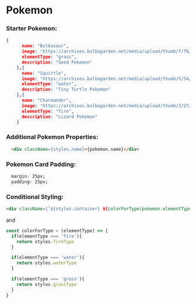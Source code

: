 # Pokemon

### Starter Pokemon:

```json
{ 
      name: "Bulbasaur", 
      image: "https://archives.bulbagarden.net/media/upload/thumb/f/fb/0001Bulbasaur.png/500px-0001Bulbasaur.png", 
      elementType: "grass", 
      description: "Seed Pokemon" 
    },{ 
      name: "Squirtle", 
      image: "https://archives.bulbagarden.net/media/upload/thumb/5/54/0007Squirtle.png/500px-0007Squirtle.png",
      elementType: "water", 
      description: "Tiny Turtle Pokemon"
    },{
      name: "Charmander",
      image: "https://archives.bulbagarden.net/media/upload/thumb/2/27/0004Charmander.png/500px-0004Charmander.png",
      elementType: "fire",
      description: "Lizard Pokemon"
    }
  ```

### Additional Pokemon Properties:

```html
  <div className={styles.name}>{pokemon.name}</div>
```

### Pokemon Card Padding:

```css
  margin: 25px;
  padding: 25px;
```

### Conditional Styling: 

```html
<div className={`${styles.container} ${colorForType(pokemon.elementType)}`}>
```

and

```js
const colorForType = (elementType) => {
  if(elementType === 'fire'){
    return styles.fireType
  }

  if(elementType === 'water'){
    return styles.waterType
  }

  if(elementType === 'grass'){
    return styles.grassType
  }
}
```

